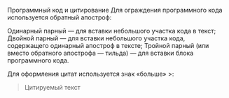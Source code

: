 Программный код и цитирование
Для ограждения программного кода используется обратный апостроф:

Одинарный парный — для вставки небольшого участка кода в текст;
Двойной парный — для вставки небольшого участка кода, содержащего одинарный апостроф в тексте;
Тройной парный (или вместо обратного апострофа — тильда) — для вставки блока программного кода.

Для оформления цитат используется знак «больше» >:

> Цитируемый текст